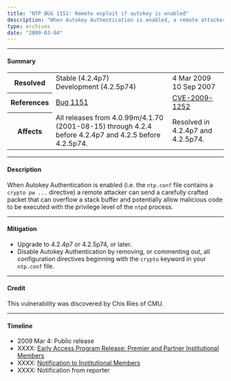 ```yaml
---
title: "NTP BUG 1151: Remote exploit if autokey is enabled"
description: "When Autokey Authentication is enabled, a remote attacker can send a carefully crafted packet that can overflow a stack buffer and potentially allow malicious code to be executed with the privilege level of the ntpd process. This bug was resolved in NTP 4.2.4p7."
type: archives
date: "2009-03-04"
---
```


* * *

#### Summary

<table>
  <tbody>
	<tr>
		<th><b>Resolved</b></th>
		<td>Stable (4.2.4p7)<br> Development (4.2.5p74)</td>
		<td>4 Mar 2009<br> 10 Sep 2007</td>
	</tr>
	<tr>
		<th><b>References</b></th>
		<td><a href="https://bugs.ntp.org/show_bug.cgi?id=1151">Bug 1151</a></td>
		<td><a href="https://nvd.nist.gov/vuln/detail/CVE-2009-1252">CVE-2009-1252</a></td>
	</tr>
	<tr>
		<th><b>Affects</b></th>
		<td>All releases from 4.0.99m/4.1.70 (2001-08-15) through 4.2.4 before 4.2.4p7 and 4.2.5 before 4.2.5p74.</td>
		<td>Resolved in 4.2.4p7 and 4.2.5p74.</td>
	</tr>	
  </tbody>	
</table>

* * *
    
#### Description 

When Autokey Authentication is enabled (i.e. the `ntp.conf` file contains a `crypto pw ...` directive) a remote attacker can send a carefully crafted packet that can overflow a stack buffer and potentially allow malicious code to be executed with the privilege level of the `ntpd` process.

* * *
    
#### Mitigation

* Upgrade to 4.2.4p7 or 4.2.5p74, or later.
* Disable Autokey Authentication by removing, or commenting out, all configuration directives beginning with the `crypto` keyword in your `ntp.conf` file. 

* * *

#### Credit

This vulnerability was discovered by Chis Ries of CMU.

* * *

#### Timeline

* 2009 Mar 4: Public release
* XXXX: [Early Access Program Release: Premier and Partner Institutional Members](https://www.nwtime.org/membership/benefits/)
* XXXX: [Notification to Institutional Members](https://www.nwtime.org/membership/benefits/)
* XXXX: Notification from reporter
